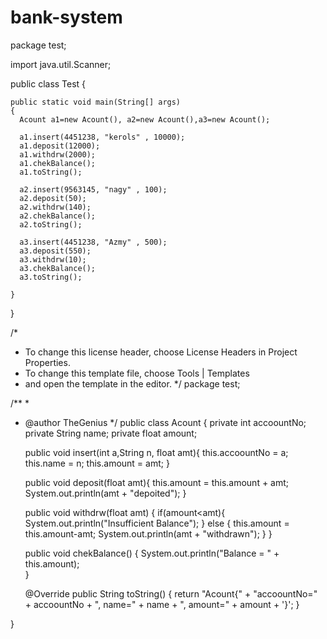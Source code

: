 # bank-system
package test;

import java.util.Scanner;

public class Test {
    
    public static void main(String[] args)
    {
      Acount a1=new Acount(), a2=new Acount(),a3=new Acount();
      
      a1.insert(4451238, "kerols" , 10000);
      a1.deposit(12000);
      a1.withdrw(2000);
      a1.chekBalance();
      a1.toString();
        
      a2.insert(9563145, "nagy" , 100);
      a2.deposit(50);
      a2.withdrw(140);
      a2.chekBalance();
      a2.toString();
      
      a3.insert(4451238, "Azmy" , 500);
      a3.deposit(550);
      a3.withdrw(10);
      a3.chekBalance();
      a3.toString();        
    
    }
}




/*
 * To change this license header, choose License Headers in Project Properties.
 * To change this template file, choose Tools | Templates
 * and open the template in the editor.
 */
package test;

/**
 *
 * @author TheGenius
 */
public class Acount {
    private int accoountNo;
    private String name;
    private float amount;
    
    public void insert(int a,String n, float amt){
        this.accoountNo = a;
        this.name = n;
        this.amount = amt;
    }
    
    public void deposit(float amt){
        this.amount = this.amount + amt;
        System.out.println(amt + "depoited");
    }
    
    public void withdrw(float amt)
    {
        if(amount<amt){
            System.out.println("Insufficient Balance");
        }
        else
        {
            this.amount = this.amount-amt;
            System.out.println(amt + "withdrawn");
        }
    }
    
    public void chekBalance()
    {
        System.out.println("Balance = " + this.amount);    
    }

    @Override
    public String toString() {
        return "Acount{" + "accoountNo=" + accoountNo + ", name=" + name + ", amount=" + amount + '}';
    }
    
    
    
}
